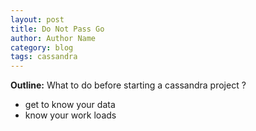 ```yaml
---
layout: post
title: Do Not Pass Go
author: Author Name
category: blog
tags: cassandra
---
```


**Outline:** What to do before starting a cassandra project ? 

* get to know your data
* know your work loads